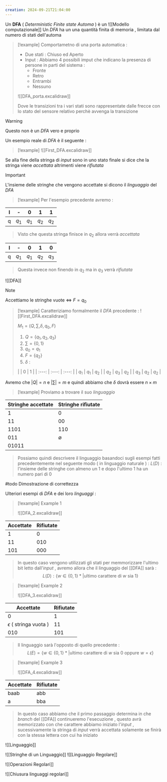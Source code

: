 ```yaml
---
creation: 2024-09-21T21:04:00
---
```

Un **DFA** ( *Deterministic Finite state Automa* ) è un ![[Modello computazionale]]
 Un *DFA* ha un una quantità finita di memoria , limitata dal numero di stati dell'automa

>[!example] 
>Comportametno di una porta automatica :
>+ Due stati : Chiuso ed Aperto 
>+ Input : Abbiamo 4 possibili imput che indicano la presenza di persone in parti del sistema : 
>	+ Fronte
>	+ Retro
>	+ Entrambi
>	+ Nessuno
>
>![[DFA_porta.excalidraw]]
>
>Dove le transizioni tra i vari stati sono rappresentate dalle frecce con lo stato del sensore relativo perchè avvenga la transizione

>[!warning] 
>Questo non è un *DFA* vero e proprio

Un esempio reale di *DFA* è il seguente : 

>[!example] 
![[First_DFA.excalidraw]]

Se alla fine della stringa di *input* sono in uno stato finale si dice che la stringa viene *accettata* altrimenti viene *rifiutata* 

>[!important] 
>L'insieme delle stringhe che vengono accettate si dicono il *linguaggio* del *DFA*

>[!example] 
>Per l'esempio precedente avremo :
>
|  I  |   -   |   0   |   1   |   1   |
| :-: | :---: | :---: | :---: | :---: |
|  q  | $q_1$ | $q_1$ | $q_2$ | $q_2$ |
>
>Visto che questa stringa finisce in $q_2$ allora verrà *accettata*
>
>
|  I  |   -   |   0   |   1   |   0   |
| :-: | :---: | :---: | :---: | :---: |
|  q  | $q_1$ | $q_1$ | $q_2$ | $q_3$ |
>
>Questa invece non finendo in $q_2$ ma in $q_3$ verrà *rifiutata*

![[DFA]]

>[!note] 
>Accettiamo le stringhe vuote $\iff$ $F = q_0$

>[!example] 
>Caratteriziamo formalmente il *DFA* precedente :
![[First_DFA.excalidraw]]
>
>$M_1 = (Q,\sum, \delta,q_0,F)$
>1. $Q = \{ q_1,q_2,q_3 \}$
>2. $\sum = \{0,1\}$
>3. $q_0 = q_1$
>4. $F = \{ q_2 \}$
>5. $\delta$ :
>
>|       |   0   |   1   |
| :---: | :---: | :---: |
| $q_1$ | $q_1$ | $q_2$ |
| $q_2$ | $q_3$ | $q_2$ |
| $q_3$ | $q_2$ | $q_2$ |

Avremo che $|Q| = n$ e $|\sum| = m$ e quindi abbiamo che $\delta$ dovrà essere $n\times m$ 

>[!example] 
>Proviamo a trovare il suo *linguaggio* 
>
>
| Stringhe **accettate** | Stringhe rifiutate |
| ------------------ | ------------------ |
| 1                  | 0                  |
| 11                 | 00                 |
| 1101               | 110                |
| 011                | $\emptyset$        |
| 01011              |                    |
>
>Possiamo quindi descrivere il linguaggio basandoci sugli esempi fatti precedentemente nel seguente modo ( in linguaggio naturale ) : 
>$L(D)$ : l'insieme delle stringhe con almeno un $1$ e dopo l'ultimo $1$ ha un numero pari di $0$

#todo Dimostrazione di correttezza

Ulteriori esempi di *DFA* e dei loro *linguaggi* :

>[!example] Example 1
>
>![[DFA_2.excalidraw]]
>
>
| **Accettate** | Rifiutate |
| --------- | --------- |
| 1         | 0         |
| 11        | 010       |
| 101       | 000       |
>
>In questo caso vengono utilizzati gli stati per memmorizzare l'ultimo bit letto dall'*input* , avremo allora che il linguaggio del [[DFA]] sarà :
>$$L(D) : \{ w \in \{0,1\}* | \text{ultimo carattere di $w$ sia 1} \}$$

>[!example] Example 2
>
>![[DFA_3.excalidraw]]
>
>
| **Accettate**                | Rifiutate |
| ---------------------------- | --------- |
| 0                            | 1         |
| $\epsilon$ ( stringa vuota ) | 11        |
| 010                          | 101       |
>
>Il linguaggio sarà l'opposto di quello precedente :
>$$L(E) = \{ w\in \{ 0,1 \}* | \text{ultimo carattere di $w$ sia 0 oppure $w = \epsilon$} \}$$

>[!example] Example 3
>
>![[DFA_4.excalidraw]]
>
>
| **Accettate** | Rifiutate |
| ------------- | --------- |
| baab          | abb       |
| a             | bba       |
>
>In questo caso abbiamo che il primo passaggio determina in che *branch* del [[DFA]] continueremo l'esecuzione , questo avrà memorizzato con che carattere abbiamo iniziato l'*input* , sucessivamente la stringa di *input* verrà accettata solamente se finirà con la stessa lettera con cui ha iniziato

![[Linguaggio]]

![[Stringhe di un Linguaggio]]
![[Linguaggio Regolare]]

![[Operazioni Regolari]]

![[Chiusura linguaggi regolari]]

